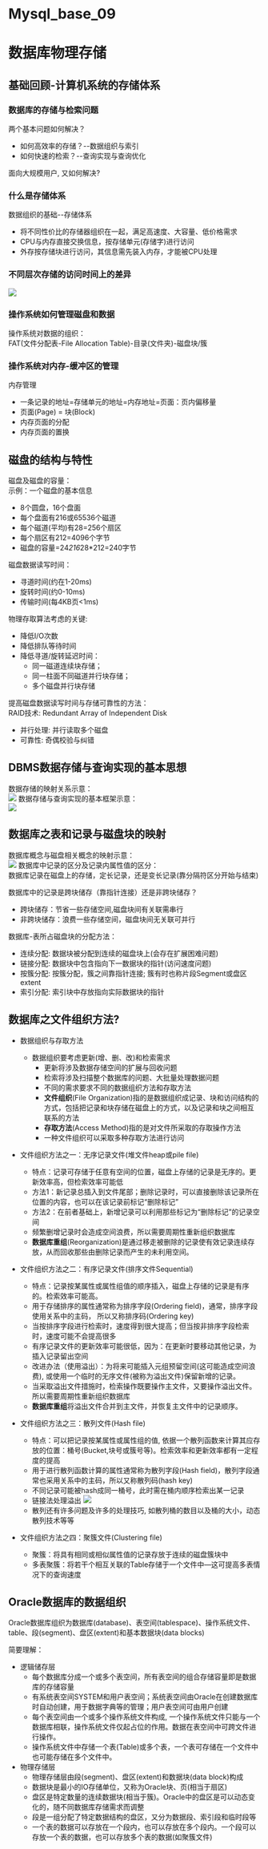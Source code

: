 # Mysql_base_09

# 数据库物理存储
## 基础回顾-计算机系统的存储体系
### 数据库的存储与检索问题
两个基本问题如何解决？
- 如何高效率的存储？--数据组织与索引
- 如何快速的检索？--查询实现与查询优化 

面向大规模用户, 又如何解决?
### 什么是存储体系
数据组织的基础--存储体系
- 将不同性价比的存储器组织在一起，满足高速度、大容量、低价格需求
- CPU与内存直接交换信息，按存储单元(存储字)进行访问
- 外存按存储块进行访问，其信息需先装入内存，才能被CPU处理
### 不同层次存储的访问时间上的差异
![](https://raw.githubusercontent.com/QizhengZou/Drawing_bed/main/20211113113036.png)
### 操作系统如何管理磁盘和数据
操作系统对数据的组织：   
FAT(文件分配表-File Allocation Table)-目录(文件夹)-磁盘块/簇
### 操作系统对内存-缓冲区的管理
内存管理
- 一条记录的地址=存储单元的地址=内存地址=页面：页内偏移量
- 页面(Page) = 块(Block)
- 内存页面的分配
- 内存页面的置换
## 磁盘的结构与特性
磁盘及磁盘的容量：   
示例：一个磁盘的基本信息
- 8个圆盘，16个盘面
- 每个盘面有216或65536个磁道
- 每个磁道(平均)有28=256个扇区
- 每个扇区有212=4096个字节
- 磁盘的容量=24*216*28*212=240字节
 
磁盘数据读写时间：
- 寻道时间(约在1-20ms)
- 旋转时间(约0-10ms)
- 传输时间(每4KB页<1ms)

物理存取算法考虑的关键:
- 降低I/O次数
- 降低排队等待时间
- 降低寻道/旋转延迟时间：
    - 同一磁道连续块存储；
    - 同一柱面不同磁道并行块存储；
    - 多个磁盘并行块存储

提高磁盘数据读写时间与存储可靠性的方法：   
RAID技术: Redundant Array of Independent Disk
- 并行处理: 并行读取多个磁盘
- 可靠性: 奇偶校验与纠错

## DBMS数据存储与查询实现的基本思想
数据存储的映射关系示意：   
![](https://raw.githubusercontent.com/QizhengZou/Drawing_bed/main/20211113141415.png)
数据存储与查询实现的基本框架示意：   
![](https://raw.githubusercontent.com/QizhengZou/Drawing_bed/main/20211113141607.png)
## 数据库之表和记录与磁盘块的映射
数据库概念与磁盘相关概念的映射示意：   
![](https://raw.githubusercontent.com/QizhengZou/Drawing_bed/main/20211113141859.png)
数据库中记录的区分及记录内属性值的区分：   
数据库记录在磁盘上的存储，定长记录，还是变长记录(靠分隔符区分开始与结束)

数据库中的记录是跨块储存（靠指针连接）还是非跨块储存？
- 跨块储存：节省一些存储空间,磁盘块间有关联需串行
- 非跨块储存：浪费一些存储空间，磁盘块间无关联可并行

数据库-表所占磁盘块的分配方法：
- 连续分配: 数据块被分配到连续的磁盘块上(会存在扩展困难问题)
- 链接分配: 数据块中包含指向下一数据块的指针(访问速度问题)
- 按簇分配: 按簇分配，簇之间靠指针连接; 簇有时也称片段Segment或盘区extent
- 索引分配: 索引块中存放指向实际数据块的指针
## 数据库之文件组织方法?
- 数据组织与存取方法
    - 数据组织要考虑更新(增、删、改)和检索需求
        - 更新将涉及数据存储空间的扩展与回收问题
        - 检索将涉及扫描整个数据库的问题、大批量处理数据问题
        - 不同的需求要求不同的数据组织方法和存取方法
        - **文件组织**(File Organization)指的是数据组织成记录、块和访问结构的方式，包括把记录和块存储在磁盘上的方式，以及记录和块之间相互联系的方法
        - **存取方法**(Access Method)指的是对文件所采取的存取操作方法
        - 一种文件组织可以采取多种存取方法进行访问

- 文件组织方法之一：无序记录文件(堆文件heap或pile file)
    - 特点：记录可存储于任意有空间的位置，磁盘上存储的记录是无序的。更新效率高，但检索效率可能低
    - 方法1：新记录总插入到文件尾部；删除记录时，可以直接删除该记录所在位置的内容，也可以在该记录前标记“删除标记”
    - 方法2：在前者基础上，新增记录可以利用那些标记为“删除标记”的记录空间
    - 频繁删增记录时会造成空间浪费，所以需要周期性重新组织数据库
    - **数据库重组**(Reorganization)是通过移走被删除的记录使有效记录连续存放，从而回收那些由删除记录而产生的未利用空间。

- 文件组织方法之二：有序记录文件(排序文件Sequential)
    - 特点：记录按某属性或属性组值的顺序插入，磁盘上存储的记录是有序的。检索效率可能高。
    - 用于存储排序的属性通常称为排序字段(Ordering field)，通常，排序字段使用关系中的主码， 所以又称排序码(Ordering key)
    - 当按排序字段进行检索时，速度得到很大提高；但当按非排序字段检索时，速度可能不会提高很多
    - 有序记录文件的更新效率可能很低，因为：在更新时要移动其他记录，为插入记录留出空间
    - 改进办法（使用溢出）：为将来可能插入元组预留空间(这可能造成空间浪费), 或使用一个临时的无序文件(被称为溢出文件)保留新增的记录。
    - 当采取溢出文件措施时，检索操作既要操作主文件，又要操作溢出文件。所以需要周期性重新组织数据库
    - **数据库重组**将溢出文件合并到主文件，并恢复主文件中的记录顺序。
- 文件组织方法之三：散列文件(Hash file)
    - 特点：可以把记录按某属性或属性组的值, 依据一个散列函数来计算其应存放的位置：桶号(Bucket,块号或簇号等)。检索效率和更新效率都有一定程度的提高
    - 用于进行散列函数计算的属性通常称为散列字段(Hash field)，散列字段通常也采用关系中的主码，所以又称散列码(hash key)
    - 不同记录可能被hash成同一桶号，此时需在桶内顺序检索出某一记录
    - 链接法处理溢出
    ![](https://raw.githubusercontent.com/QizhengZou/Drawing_bed/main/20211113143656.png)
    - 散列还有许多问题及许多的处理技巧, 如散列桶的数目以及桶的大小，动态散列技术等等
- 文件组织方法之四：聚簇文件(Clustering file)
    - 聚簇：将具有相同或相似属性值的记录存放于连续的磁盘簇块中
    - 多表聚簇：将若干个相互关联的Table存储于一个文件中—这可提高多表情况下的查询速度

## Oracle数据库的数据组织
Oracle数据库组织为数据库(database)、表空间(tablespace)、操作系统文件、table、段(segment)、盘区(extent)和基本数据块(data blocks)   

简要理解：
- 逻辑储存层
    - 每个数据库分成一个或多个表空间，所有表空间的组合存储容量即是数据库的存储容量
    - 有系统表空间SYSTEM和用户表空间；系统表空间由Oracle在创建数据库
    时自动创建，用于数据字典等的管理；用户表空间可由用户创建
    - 每个表空间由一个或多个操作系统文件构成, 一个操作系统文件只能与一个数据库相联，操作系统文件仅起占位的作用。数据在表空间中可跨文件进行操作。
    - 操作系统文件中存储一个表(Table)或多个表，一个表可存储在一个文件中也可能存储在多个文件中。
- 物理存储层
    - 物理存储层由段(segment)、盘区(extent)和数据块(data block)构成
    - 数据块是最小的IO存储单位，又称为Oracle块、页(相当于扇区)
    - 盘区是特定数量的连续数据块(相当于簇)。Oracle中的盘区是可以动态变化的，随不同数据库存储需求而调整
    - 段是一组分配了特定数据结构的盘区，又分为数据段、索引段和临时段等
    - 一个表的数据可以存放在一个段内，也可以存放在多个段内。一个段可以存放一个表的数据，也可以存放多个表的数据(如聚簇文件)




    
